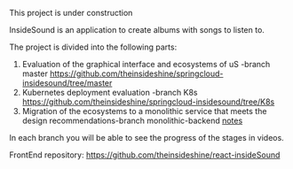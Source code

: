 This project is under construction 

InsideSound is an application to create albums with songs to listen to.

The project is divided into the following parts:
1) Evaluation of the graphical interface and ecosystems of uS 
   -branch master https://github.com/theinsideshine/springcloud-insidesound/tree/master
2) Kubernetes deployment evaluation 
   -branch K8s https://github.com/theinsideshine/springcloud-insidesound/tree/K8s
3) Migration of the ecosystems to a monolithic service that meets the design recommendations-branch monolithic-backend
[notes](doc/recomendaciones.pdf)

In each branch you will be able to see the progress of the stages in videos.




FrontEnd repository: https://github.com/theinsideshine/react-insideSound